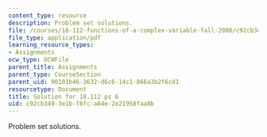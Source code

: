```yaml
---
content_type: resource
description: Problem set solutions.
file: /courses/18-112-functions-of-a-complex-variable-fall-2008/c92cb3493e1bf6fca84e2e21958faa8b_ps6.pdf
file_type: application/pdf
learning_resource_types:
- Assignments
ocw_type: OCWFile
parent_title: Assignments
parent_type: CourseSection
parent_uid: 90101b46-3632-d6c6-14c1-866a3b2f6cd1
resourcetype: Document
title: Solution for 18.112 ps 6
uid: c92cb349-3e1b-f6fc-a84e-2e21958faa8b
---
```

Problem set solutions.


